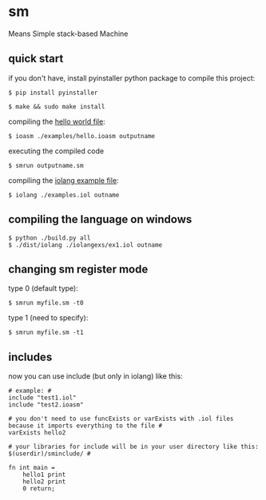 # sm

Means Simple stack-based Machine

## quick start

if you don't have, install pyinstaller python package to compile this project:
```console
$ pip install pyinstaller
```

```console
$ make && sudo make install
```

compiling the [hello world file](./examples/hello.ioasm):
```console
$ ioasm ./examples/hello.ioasm outputname
```

executing the compiled code

```console
$ smrun outputname.sm
```

compiling the [iolang example file](./examples.iol):
```console
$ iolang ./examples.iol outname
```

## compiling the language on windows

```console
$ python ./build.py all
$ ./dist/iolang ./iolangexs/ex1.iol outname
```

## changing sm register mode

type 0 (default type):
```console
$ smrun myfile.sm -t0
```

type 1 (need to specify):
```console
$ smrun myfile.sm -t1
```

## includes

now you can use include (but only in iolang)
like this:
```iolang
# example: #
include "test1.iol"
include "test2.ioasm"

# you don't need to use funcExists or varExists with .iol files because it imports everything to the file #
varExists hello2

# your libraries for include will be in your user directory like this: $(userdir)/sminclude/ #

fn int main =
    hello1 print
    hello2 print
    0 return;
```